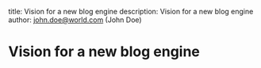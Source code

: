 title: Vision for a new blog engine
description: Vision for a new blog engine
author: john.doe@world.com (John Doe)

# Vision for a new blog engine

